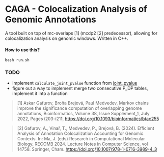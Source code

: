 # CAGA - Colocalization Analysis of Genomic Annotations

A tool built on top of mc-overlaps [1] (mcdp2 [2] predecessor), allowing for colocalization analysis on genomic windows. Written in C++.

#### How to use this?

```
bash run.sh
```

### TODO

- implement `calculate_joint_pvalue` function from [joint_pvalue](https://github.com/fmfi-compbio/mc-overlaps/blob/bdc19acc5e0a8da200870442a8391cc0633392ef/src/simple_model.py#L78)
- figure out a way to implement merge two consecutive P_DP tables, implement it into a function

> [1] Askar Gafurov, Broňa Brejová, Paul Medvedev,
> Markov chains improve the significance computation of overlapping genome annotations,
> Bioinformatics, Volume 38, Issue Supplement_1, July 2022, Pages i203–i211, https://doi.org/10.1093/bioinformatics/btac255

> [2] Gafurov, A., Vinař, T., Medvedev, P., Brejová, B. (2024). Efficient Analysis of Annotation Colocalization Accounting for Genomic Contexts. In: Ma, J. (eds) Research in Computational Molecular Biology. RECOMB 2024. Lecture Notes in Computer Science, vol 14758. Springer, Cham. https://doi.org/10.1007/978-1-0716-3989-4_3
